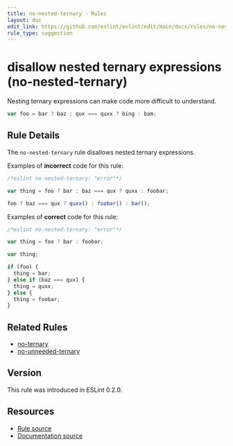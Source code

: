 ```yaml
---
title: no-nested-ternary - Rules
layout: doc
edit_link: https://github.com/eslint/eslint/edit/main/docs/rules/no-nested-ternary.md
rule_type: suggestion
---
```

<!-- Note: No pull requests accepted for this file. See README.md in the root directory for details. -->

# disallow nested ternary expressions (no-nested-ternary)

Nesting ternary expressions can make code more difficult to understand.

```js
var foo = bar ? baz : qux === quxx ? bing : bam;
```

## Rule Details

The `no-nested-ternary` rule disallows nested ternary expressions.

Examples of **incorrect** code for this rule:

```js
/*eslint no-nested-ternary: "error"*/

var thing = foo ? bar : baz === qux ? quxx : foobar;

foo ? baz === qux ? quxx() : foobar() : bar();
```

Examples of **correct** code for this rule:

```js
/*eslint no-nested-ternary: "error"*/

var thing = foo ? bar : foobar;

var thing;

if (foo) {
  thing = bar;
} else if (baz === qux) {
  thing = quxx;
} else {
  thing = foobar;
}
```

## Related Rules

* [no-ternary](no-ternary)
* [no-unneeded-ternary](no-unneeded-ternary)

## Version

This rule was introduced in ESLint 0.2.0.

## Resources

* [Rule source](https://github.com/eslint/eslint/tree/HEAD/lib/rules/no-nested-ternary.js)
* [Documentation source](https://github.com/eslint/eslint/tree/HEAD/docs/rules/no-nested-ternary.md)

